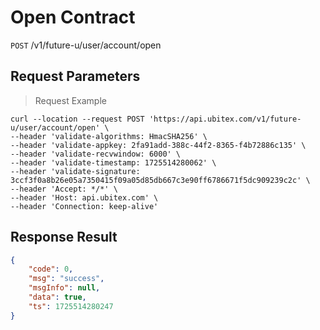 # Open Contract

`POST` /v1/future-u/user/account/open

## Request Parameters

> Request Example

```shell
curl --location --request POST 'https://api.ubitex.com/v1/future-u/user/account/open' \
--header 'validate-algorithms: HmacSHA256' \
--header 'validate-appkey: 2fa91add-388c-44f2-8365-f4b72886c135' \
--header 'validate-recvwindow: 6000' \
--header 'validate-timestamp: 1725514280062' \
--header 'validate-signature: 3ccf3f0a8b26e05a7350415f09a05d85db667c3e90ff6786671f5dc909239c2c' \
--header 'Accept: */*' \
--header 'Host: api.ubitex.com' \
--header 'Connection: keep-alive'
```

## Response Result

```json
{
    "code": 0,
    "msg": "success",
    "msgInfo": null,
    "data": true,
    "ts": 1725514280247
}
```

